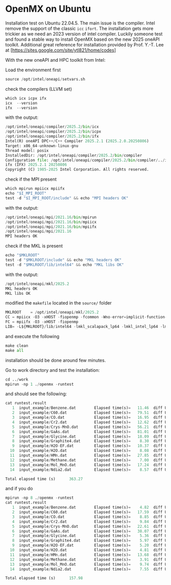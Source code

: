 # OpenMX on Ubuntu

Installation test on Ubuntu 22.04.5. The main issue is the compiler. Intel remove the support of the classic `icc` `ifort`. The installation gets more trickier as we need an 2023 version of intel compiler. Luckily someone test and found a stable way to install OpenMX based on the new 2025 oneAPI toolkit. Additional great reference for installation provided by Prof. Y.-T. Lee at [https://sites.google.com/site/ytl821/home/codes]

With the new oneAPI and HPC toolkit from Intel:

Load the environment first

```python
source /opt/intel/oneapi/setvars.sh
```

check the compilers (LLVM set)

```python
which icx icpx ifx
icx  --version
ifx  --version
```

with the output:

```python
/opt/intel/oneapi/compiler/2025.2/bin/icx
/opt/intel/oneapi/compiler/2025.2/bin/icpx
/opt/intel/oneapi/compiler/2025.2/bin/ifx
Intel(R) oneAPI DPC++/C++ Compiler 2025.2.1 (2025.2.0.20250806)
Target: x86_64-unknown-linux-gnu
Thread model: posix
InstalledDir: /opt/intel/oneapi/compiler/2025.2/bin/compiler
Configuration file: /opt/intel/oneapi/compiler/2025.2/bin/compiler/../icx.cfg
ifx (IFX) 2025.2.1 20250806
Copyright (C) 1985-2025 Intel Corporation. All rights reserved.
```

check if the MPI present

```python
which mpirun mpiicx mpiifx
echo "$I_MPI_ROOT"
test -d "$I_MPI_ROOT/include" && echo "MPI headers OK"
```

with the output:

```python
/opt/intel/oneapi/mpi/2021.16/bin/mpirun
/opt/intel/oneapi/mpi/2021.16/bin/mpiicx
/opt/intel/oneapi/mpi/2021.16/bin/mpiifx
/opt/intel/oneapi/mpi/2021.16
MPI headers OK
```

check if the MKL is present 

```python
echo "$MKLROOT"
test -d "$MKLROOT/include" && echo "MKL headers OK"
test -d "$MKLROOT/lib/intel64" && echo "MKL libs OK"
```

with the output:

```python
/opt/intel/oneapi/mkl/2025.2
MKL headers OK
MKL libs OK
```

modified the `makefile` located in the `source/` folder

```python
MKLROOT    = /opt/intel/oneapi/mkl/2025.2
CC = mpiicx -O3 -xHOST -fiopenmp -fcommon -Wno-error=implicit-function-declaration -I${MKLROOT}/include -I${MKLROOT}/include/fftw
FC = mpiifx -O3 -xHOST -fiopenmp
LIB= -L${MKLROOT}/lib/intel64 -lmkl_scalapack_lp64 -lmkl_intel_lp64 -lmkl_intel_thread -lmkl_core -lifcore -lmkl_blacs_intelmpi_lp64 -liomp5 -lpthread -lm -ldl
```

and execute the following 

```python
make clean
make all
```

installation should be done around few minutes.

Go to work directory and test the installation:

```python
cd ../work
mpirun -np 1 ./openmx -runtest
```

and should see the following:

```python
cat runtest.result
   1  input_example/Benzene.dat        Elapsed time(s)=   11.46  diff Utot= 0.000000000029  diff Force= 0.000000000001
   2  input_example/C60.dat            Elapsed time(s)=   79.51  diff Utot= 0.000000000007  diff Force= 0.000000000005
   3  input_example/CO.dat             Elapsed time(s)=   16.95  diff Utot= 0.000000000026  diff Force= 0.000000008290
   4  input_example/Cr2.dat            Elapsed time(s)=   12.62  diff Utot= 0.000000000025  diff Force= 0.000000000075
   5  input_example/Crys-MnO.dat       Elapsed time(s)=   56.21  diff Utot= 0.000000000012  diff Force= 0.000000000056
   6  input_example/GaAs.dat           Elapsed time(s)=   81.01  diff Utot= 0.000000000006  diff Force= 0.000000000001
   7  input_example/Glycine.dat        Elapsed time(s)=   18.09  diff Utot= 0.000000000001  diff Force= 0.000000000001
   8  input_example/Graphite4.dat      Elapsed time(s)=    8.30  diff Utot= 0.000000000014  diff Force= 0.000000000053
   9  input_example/H2O-EF.dat         Elapsed time(s)=   10.37  diff Utot= 0.000000000001  diff Force= 0.000000000003
  10  input_example/H2O.dat            Elapsed time(s)=    8.08  diff Utot= 0.000000000001  diff Force= 0.000000003207
  11  input_example/HMn.dat            Elapsed time(s)=   27.85  diff Utot= 0.000000000131  diff Force= 0.000000000021
  12  input_example/Methane.dat        Elapsed time(s)=    7.00  diff Utot= 0.000000000003  diff Force= 0.000000000001
  13  input_example/Mol_MnO.dat        Elapsed time(s)=   17.24  diff Utot= 0.000000000187  diff Force= 0.000000000148
  14  input_example/Ndia2.dat          Elapsed time(s)=    8.57  diff Utot= 0.000000000001  diff Force= 0.000000000000

Total elapsed time (s)      363.27
```

and if you do 

```python
mpirun -np 8 ./openmx -runtest
cat runtest.result
   1  input_example/Benzene.dat        Elapsed time(s)=    4.82  diff Utot= 0.000000000038  diff Force= 0.000000000004
   2  input_example/C60.dat            Elapsed time(s)=   17.59  diff Utot= 0.000000000004  diff Force= 0.000000000001
   3  input_example/CO.dat             Elapsed time(s)=    8.85  diff Utot= 0.000000000096  diff Force= 0.000000000238
   4  input_example/Cr2.dat            Elapsed time(s)=    9.84  diff Utot= 0.000000000912  diff Force= 0.000000000172
   5  input_example/Crys-MnO.dat       Elapsed time(s)=   22.61  diff Utot= 0.000000000011  diff Force= 0.000000000003
   6  input_example/GaAs.dat           Elapsed time(s)=   38.07  diff Utot= 0.000000000004  diff Force= 0.000000000001
   7  input_example/Glycine.dat        Elapsed time(s)=    5.36  diff Utot= 0.000000000001  diff Force= 0.000000000001
   8  input_example/Graphite4.dat      Elapsed time(s)=    5.97  diff Utot= 0.000000000022  diff Force= 0.000000000012
   9  input_example/H2O-EF.dat         Elapsed time(s)=    5.20  diff Utot= 0.000000000000  diff Force= 0.000000000001
  10  input_example/H2O.dat            Elapsed time(s)=    4.81  diff Utot= 0.000000000000  diff Force= 0.000000000512
  11  input_example/HMn.dat            Elapsed time(s)=   13.68  diff Utot= 0.000000000132  diff Force= 0.000000000002
  12  input_example/Methane.dat        Elapsed time(s)=    3.91  diff Utot= 0.000000000004  diff Force= 0.000000000001
  13  input_example/Mol_MnO.dat        Elapsed time(s)=    9.74  diff Utot= 0.000000000371  diff Force= 0.000000000011
  14  input_example/Ndia2.dat          Elapsed time(s)=    7.55  diff Utot= 0.000000000001  diff Force= 0.000000000000

Total elapsed time (s)      157.98
```
